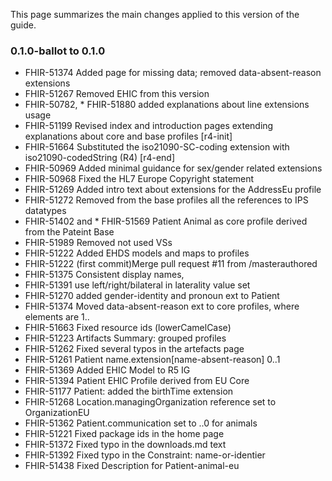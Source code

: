This page summarizes the main changes applied to this version of the guide.

### 0.1.0-ballot to 0.1.0

* FHIR-51374 Added page for missing data; removed data-absent-reason extensions
* FHIR-51267 Removed EHIC from this version
* FHIR-50782, * FHIR-51880 added explanations about line extensions usage
* FHIR-51199 Revised index and introduction pages extending explanations about core and base profiles
[r4-init]
* FHIR-51664 Substituted the iso21090-SC-coding extension with iso21090-codedString (R4)
[r4-end]
* FHIR-50969 Added minimal guidance for sex/gender related extensions
* FHIR-50968 Fixed the HL7 Europe Copyright statement
* FHIR-51269 Added intro text about extensions for the AddressEu profile
* FHIR-51272 Removed from the base profiles all the references to IPS datatypes
* FHIR-51402 and * FHIR-51569 Patient Animal as core profile derived from the Pateint Base
* FHIR-51989 Removed not used VSs
* FHIR-51222 Added EHDS models and maps to profiles
* FHIR-51222 (first commit)Merge pull request #11 from /masterauthored
* FHIR-51375 Consistent display names, 
* FHIR-51391 use left/right/bilateral in laterality value set
* FHIR-51270 added gender-identity and pronoun ext to Patient
* FHIR-51374 Moved data-absent-reason ext to core profiles, where elements are 1..
* FHIR-51663 Fixed resource ids (lowerCamelCase)
* FHIR-51223 Artifacts Summary: grouped profiles
* FHIR-51262 Fixed several typos in the artefacts page
* FHIR-51261 Patient name.extension[name-absent-reason] 0..1
* FHIR-51369 Added EHIC Model to R5 IG
* FHIR-51394 Patient EHIC Profile derived from EU Core
* FHIR-51177 Patient: added the birthTime extension
* FHIR-51268 Location.managingOrganization reference set to OrganizationEU
* FHIR-51362 Patient.communication set to ..0 for animals
* FHIR-51221 Fixed package ids in the home page
* FHIR-51372 Fixed typo in the downloads.md text
* FHIR-51392 Fixed typo in the Constraint: name-or-identier
* FHIR-51438 Fixed Description for Patient-animal-eu